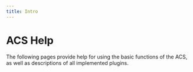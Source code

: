 ```yaml
---
title: Intro
---
```


# ACS Help

The following pages provide help for using the basic functions of the ACS, as well as descriptions of all implemented plugins.